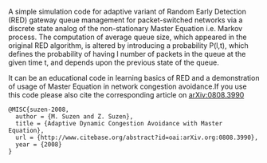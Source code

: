 A simple simulation code for adaptive variant of Random Early Detection (RED) gateway queue management for packet-switched networks via a discrete state analog of the non-stationary Master Equation i.e. Markov process.  The computation of average queue size, which appeared in the original RED algorithm, is altered by introducing a probability P(l,t), which defines the probability of having l number of packets in the queue at the given time t, and
depends upon the previous state of the queue.

It can be an educational code in learning basics of RED and a demonstration of usage of Master Equation in network congestion avoidance.If you use this code please also cite the corresponding article on [arXiv:0808.3990](http://arxiv.org/abs/0808.3990)

```
@MISC{suzen-2008,
  author = {M. Suzen and Z. Suzen},
  title = {Adaptive Dynamic Congestion Avoidance with Master Equation},
  url = {http://www.citebase.org/abstract?id=oai:arXiv.org:0808.3990},
  year = {2008}
}
```